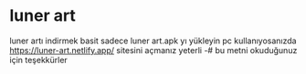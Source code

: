 # luner art
luner artı indirmek basit sadece luner art.apk yı yükleyin pc kullanıyosanızda
https://luner-art.netlify.app/ sitesini açmanız yeterli 
-# bu metni okuduğunuz için teşekkürler
